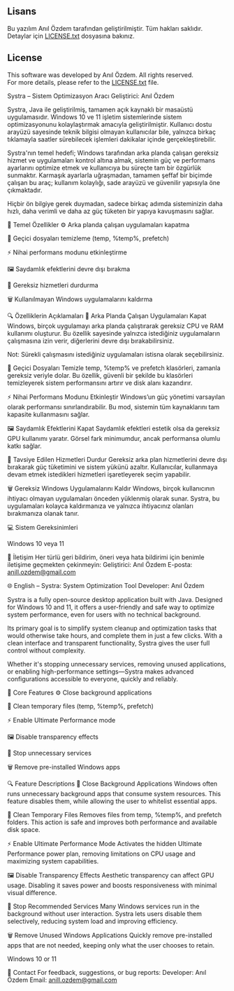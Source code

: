 ## Lisans
Bu yazılım Anıl Özdem tarafından geliştirilmiştir. Tüm hakları saklıdır. Detaylar için [LICENSE.txt](./LICENSE.txt) dosyasına bakınız.

## License
This software was developed by Anıl Özdem. All rights reserved.  
For more details, please refer to the [LICENSE.txt](./LICENSE.txt) file.

Systra – Sistem Optimizasyon Aracı
Geliştirici: Anıl Özdem

Systra, Java ile geliştirilmiş, tamamen açık kaynaklı bir masaüstü uygulamasıdır. Windows 10 ve 11 işletim sistemlerinde sistem optimizasyonunu kolaylaştırmak amacıyla geliştirilmiştir. Kullanıcı dostu arayüzü sayesinde teknik bilgisi olmayan kullanıcılar bile, yalnızca birkaç tıklamayla saatler sürebilecek işlemleri dakikalar içinde gerçekleştirebilir.

Systra'nın temel hedefi; Windows tarafından arka planda çalışan gereksiz hizmet ve uygulamaları kontrol altına almak, sistemin güç ve performans ayarlarını optimize etmek ve kullanıcıya bu süreçte tam bir özgürlük sunmaktır. Karmaşık ayarlarla uğraşmadan, tamamen şeffaf bir biçimde çalışan bu araç; kullanım kolaylığı, sade arayüzü ve güvenilir yapısıyla öne çıkmaktadır.

Hiçbir ön bilgiye gerek duymadan, sadece birkaç adımda sisteminizin daha hızlı, daha verimli ve daha az güç tüketen bir yapıya kavuşmasını sağlar.


🚀 Temel Özellikler
⚙️ Arka planda çalışan uygulamaları kapatma

🧹 Geçici dosyaları temizleme (temp, %temp%, prefetch)

⚡ Nihai performans modunu etkinleştirme

🖼️ Saydamlık efektlerini devre dışı bırakma

🛑 Gereksiz hizmetleri durdurma

🗑️ Kullanılmayan Windows uygulamalarını kaldırma

🔍 Özelliklerin Açıklamaları
🔌 Arka Planda Çalışan Uygulamaları Kapat
Windows, birçok uygulamayı arka planda çalıştırarak gereksiz CPU ve RAM kullanımı oluşturur. Bu özellik sayesinde yalnızca istediğiniz uygulamaların çalışmasına izin verir, diğerlerini devre dışı bırakabilirsiniz.

Not: Sürekli çalışmasını istediğiniz uygulamaları istisna olarak seçebilirsiniz.

🧹 Geçici Dosyaları Temizle
temp, %temp% ve prefetch klasörleri, zamanla gereksiz veriyle dolar. Bu özellik, güvenli bir şekilde bu klasörleri temizleyerek sistem performansını artırır ve disk alanı kazandırır.

⚡ Nihai Performans Modunu Etkinleştir
Windows’un güç yönetimi varsayılan olarak performansı sınırlandırabilir. Bu mod, sistemin tüm kaynaklarını tam kapasite kullanmasını sağlar.

🖼️ Saydamlık Efektlerini Kapat
Saydamlık efektleri estetik olsa da gereksiz GPU kullanımı yaratır. Görsel fark minimumdur, ancak performansa olumlu katkı sağlar.

🛑 Tavsiye Edilen Hizmetleri Durdur
Gereksiz arka plan hizmetlerini devre dışı bırakarak güç tüketimini ve sistem yükünü azaltır. Kullanıcılar, kullanmaya devam etmek istedikleri hizmetleri işaretleyerek seçim yapabilir.

🗑️ Gereksiz Windows Uygulamalarını Kaldır
Windows, birçok kullanıcının ihtiyacı olmayan uygulamaları önceden yüklenmiş olarak sunar. Systra, bu uygulamaları kolayca kaldırmanıza ve yalnızca ihtiyacınız olanları bırakmanıza olanak tanır.

💻 Sistem Gereksinimleri

Windows 10 veya 11

📩 İletişim
Her türlü geri bildirim, öneri veya hata bildirimi için benimle iletişime geçmekten çekinmeyin:
Geliştirici: Anıl Özdem
E-posta: anill.ozdem@gmail.com

🌐 English – Systra: System Optimization Tool
Developer: Anıl Özdem

Systra is a fully open-source desktop application built with Java. Designed for Windows 10 and 11, it offers a user-friendly and safe way to optimize system performance, even for users with no technical background.

Its primary goal is to simplify system cleanup and optimization tasks that would otherwise take hours, and complete them in just a few clicks. With a clean interface and transparent functionality, Systra gives the user full control without complexity.

Whether it's stopping unnecessary services, removing unused applications, or enabling high-performance settings—Systra makes advanced configurations accessible to everyone, quickly and reliably.

🚀 Core Features
⚙️ Close background applications

🧹 Clean temporary files (temp, %temp%, prefetch)

⚡ Enable Ultimate Performance mode

🖼️ Disable transparency effects

🛑 Stop unnecessary services

🗑️ Remove pre-installed Windows apps

🔍 Feature Descriptions
🔌 Close Background Applications
Windows often runs unnecessary background apps that consume system resources. This feature disables them, while allowing the user to whitelist essential apps.

🧹 Clean Temporary Files
Removes files from temp, %temp%, and prefetch folders. This action is safe and improves both performance and available disk space.

⚡ Enable Ultimate Performance Mode
Activates the hidden Ultimate Performance power plan, removing limitations on CPU usage and maximizing system capabilities.

🖼️ Disable Transparency Effects
Aesthetic transparency can affect GPU usage. Disabling it saves power and boosts responsiveness with minimal visual difference.

🛑 Stop Recommended Services
Many Windows services run in the background without user interaction. Systra lets users disable them selectively, reducing system load and improving efficiency.

🗑️ Remove Unused Windows Applications
Quickly remove pre-installed apps that are not needed, keeping only what the user chooses to retain.

Windows 10 or 11

📩 Contact
For feedback, suggestions, or bug reports:
Developer: Anıl Özdem
Email: anill.ozdem@gmail.com